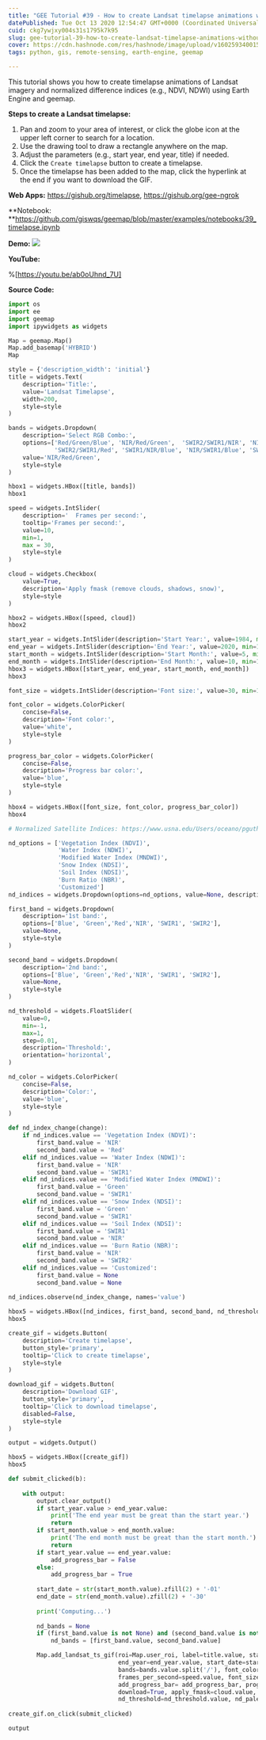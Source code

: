 ```yaml
---
title: "GEE Tutorial #39 - How to create Landsat timelapse animations without coding"
datePublished: Tue Oct 13 2020 12:54:47 GMT+0000 (Coordinated Universal Time)
cuid: ckg7ywjxy004s31s1795k7k95
slug: gee-tutorial-39-how-to-create-landsat-timelapse-animations-without-coding
cover: https://cdn.hashnode.com/res/hashnode/image/upload/v1602593400156/bhoGlfrX8.png
tags: python, gis, remote-sensing, earth-engine, geemap

---
```


This tutorial shows you how to create timelapse animations of Landsat imagery and normalized difference indices (e.g., NDVI, NDWI) using Earth Engine and geemap. 

**Steps to create a Landsat timelapse:**

1. Pan and zoom to your area of interest, or click the globe icon at the upper left corner to search for a location.
2. Use the drawing tool to draw a rectangle anywhere on the map.
3. Adjust the parameters (e.g., start year, end year, title) if needed.
4. Click the `Create timelapse` button to create a timelapse.
5. Once the timelapse has been added to the map, click the hyperlink at the end if you want to download the GIF.

**Web Apps:** https://gishub.org/timelapse, https://gishub.org/gee-ngrok

**Notebook: **https://github.com/giswqs/geemap/blob/master/examples/notebooks/39_timelapse.ipynb

**Demo:**
![](https://i.imgur.com/7eyMcZQ.gif)

**YouTube:**

%[https://youtu.be/ab0oUhnd_7U]

**Source Code:**

```python
import os
import ee
import geemap
import ipywidgets as widgets
```


```python
Map = geemap.Map()
Map.add_basemap('HYBRID')
Map
```


```python
style = {'description_width': 'initial'}
title = widgets.Text(
    description='Title:',
    value='Landsat Timelapse',
    width=200,
    style=style
)

bands = widgets.Dropdown(
    description='Select RGB Combo:',
    options=['Red/Green/Blue', 'NIR/Red/Green',  'SWIR2/SWIR1/NIR', 'NIR/SWIR1/Red','SWIR2/NIR/Red', 
             'SWIR2/SWIR1/Red', 'SWIR1/NIR/Blue', 'NIR/SWIR1/Blue', 'SWIR2/NIR/Green', 'SWIR1/NIR/Red'],
    value='NIR/Red/Green',
    style=style
)

hbox1 = widgets.HBox([title, bands])
hbox1
```


```python
speed = widgets.IntSlider(
    description='  Frames per second:',
    tooltip='Frames per second:',
    value=10,
    min=1, 
    max = 30,
    style=style
)

cloud = widgets.Checkbox(
    value=True,
    description='Apply fmask (remove clouds, shadows, snow)',
    style=style
)

hbox2 = widgets.HBox([speed, cloud])
hbox2
```


```python
start_year = widgets.IntSlider(description='Start Year:', value=1984, min=1984, max=2020, style=style)
end_year = widgets.IntSlider(description='End Year:', value=2020, min=1984, max=2020, style=style)
start_month = widgets.IntSlider(description='Start Month:', value=5, min=1, max=12, style=style)
end_month = widgets.IntSlider(description='End Month:', value=10, min=1, max=12, style=style)
hbox3 = widgets.HBox([start_year, end_year, start_month, end_month])
hbox3
```


```python
font_size = widgets.IntSlider(description='Font size:', value=30, min=10, max=50, style=style)

font_color = widgets.ColorPicker(
    concise=False,
    description='Font color:',
    value='white',
    style=style
)

progress_bar_color = widgets.ColorPicker(
    concise=False,
    description='Progress bar color:',
    value='blue',
    style=style
)

hbox4 = widgets.HBox([font_size, font_color, progress_bar_color])
hbox4
```


```python
# Normalized Satellite Indices: https://www.usna.edu/Users/oceano/pguth/md_help/html/norm_sat.htm

nd_options = ['Vegetation Index (NDVI)', 
              'Water Index (NDWI)',
              'Modified Water Index (MNDWI)',
              'Snow Index (NDSI)',
              'Soil Index (NDSI)',
              'Burn Ratio (NBR)',
              'Customized']
nd_indices = widgets.Dropdown(options=nd_options, value=None, description='Normalized Difference Index:', style=style)

first_band = widgets.Dropdown(
    description='1st band:',
    options=['Blue', 'Green','Red','NIR', 'SWIR1', 'SWIR2'],
    value=None,
    style=style
)

second_band = widgets.Dropdown(
    description='2nd band:',
    options=['Blue', 'Green','Red','NIR', 'SWIR1', 'SWIR2'],
    value=None,
    style=style
)

nd_threshold = widgets.FloatSlider(
    value=0,
    min=-1,
    max=1,
    step=0.01,
    description='Threshold:',
    orientation='horizontal',
)

nd_color = widgets.ColorPicker(
    concise=False,
    description='Color:',
    value='blue',
    style=style
)

def nd_index_change(change):
    if nd_indices.value == 'Vegetation Index (NDVI)':
        first_band.value = 'NIR'
        second_band.value = 'Red'
    elif nd_indices.value == 'Water Index (NDWI)':
        first_band.value = 'NIR'
        second_band.value = 'SWIR1'   
    elif nd_indices.value == 'Modified Water Index (MNDWI)':
        first_band.value = 'Green'
        second_band.value = 'SWIR1'   
    elif nd_indices.value == 'Snow Index (NDSI)':
        first_band.value = 'Green'
        second_band.value = 'SWIR1'
    elif nd_indices.value == 'Soil Index (NDSI)':
        first_band.value = 'SWIR1'
        second_band.value = 'NIR'        
    elif nd_indices.value == 'Burn Ratio (NBR)':
        first_band.value = 'NIR'
        second_band.value = 'SWIR2'
    elif nd_indices.value == 'Customized':
        first_band.value = None
        second_band.value = None
        
nd_indices.observe(nd_index_change, names='value')

hbox5 = widgets.HBox([nd_indices, first_band, second_band, nd_threshold, nd_color])
hbox5
```


```python
create_gif = widgets.Button(
    description='Create timelapse',
    button_style='primary',
    tooltip='Click to create timelapse',
    style=style
)

download_gif = widgets.Button(
    description='Download GIF',
    button_style='primary',
    tooltip='Click to download timelapse',
    disabled=False,
    style=style
)

output = widgets.Output()

hbox5 = widgets.HBox([create_gif])
hbox5
```


```python
def submit_clicked(b):
    
    with output:
        output.clear_output()
        if start_year.value > end_year.value:
            print('The end year must be great than the start year.')
            return
        if start_month.value > end_month.value:
            print('The end month must be great than the start month.')
            return        
        if start_year.value == end_year.value:
            add_progress_bar = False
        else:
            add_progress_bar = True
            
        start_date = str(start_month.value).zfill(2) + '-01'
        end_date = str(end_month.value).zfill(2) + '-30'
        
        print('Computing...')
        
        nd_bands = None    
        if (first_band.value is not None) and (second_band.value is not None):
            nd_bands = [first_band.value, second_band.value]

        Map.add_landsat_ts_gif(roi=Map.user_roi, label=title.value, start_year=start_year.value, 
                               end_year=end_year.value, start_date=start_date, end_date=end_date, 
                               bands=bands.value.split('/'), font_color=font_color.value, 
                               frames_per_second=speed.value, font_size=font_size.value, 
                               add_progress_bar= add_progress_bar, progress_bar_color=progress_bar_color.value, 
                               download=True, apply_fmask=cloud.value, nd_bands=nd_bands, 
                               nd_threshold=nd_threshold.value, nd_palette=['black', nd_color.value]) 
            
create_gif.on_click(submit_clicked)
```


```python
output
```